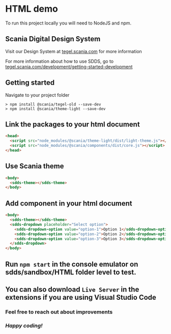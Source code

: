 # HTML demo

To run this project locally you will need to NodeJS and npm.

## Scania Digital Design System

Visit our Design System at [tegel.scania.com](https://tegel.scania.com/) for more information

For more information about how to use SDDS, go to [tegel.scania.com/development/getting-started-development](https://tegel.scania.com/development/getting-started-development)

## Getting started

  Navigate to your project folder

  ```shell
  > npm install @scania/tegel-old --save-dev
  > npm install @scania/theme-light --save-dev
  ```

## Link the packages to your html document

  ```html
  <head>
    <script src="node_modules/@scania/theme-light/dist/light-theme.js"></script>
    <script src="node_modules/@scania/components/dist/core.js"></script>
  </head>
  ```

## Use Scania theme

  ```html
  <body>
    <sdds-theme></sdds-theme>
  </body>
  ```

## Add component in your html document

  ```html
  <body>
    <sdds-theme></sdds-theme>
    <sdds-dropdown placeholder="Select option">
      <sdds-dropdown-option value="option-1">Option 1</sdds-dropdown-option>
      <sdds-dropdown-option value="option-2">Option 2</sdds-dropdown-option>
      <sdds-dropdown-option value="option-3">Option 3</sdds-dropdown-option>
    </sdds-dropdown>
  </body>
  ```

## Run `npm start` in the console emulator on sdds/sandbox/HTML folder level to test.

## You can also download `Live Server` in the extensions if you are using Visual Studio Code

### Feel free to reach out about improvements

### *Happy coding!*
